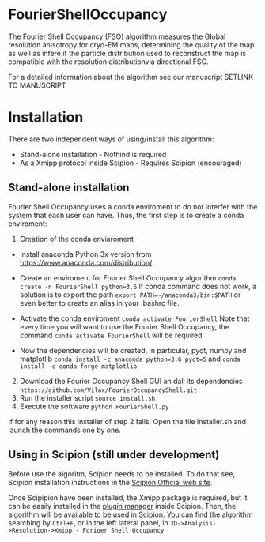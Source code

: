 # FourierShellOccupancy

The Fourier Shell Occupancy (FSO) algorithm measures the Global resolution anisotropy for cryo-EM maps, determining the quality of the map as well as infere if the particle distribution used to reconstruct the map is compatible with the resolution distributionvia directional FSC.

For a detailed information about the algorithm see our manuscript SETLINK TO MANUSCRIPT

# Installation

There are two independent ways of using/install this algorithm:

* Stand-alone installation - Nothind is required
* As a Xmipp protocol inside Scipion - Requires Scipion (encouraged)

## Stand-alone installation

Fourier Shell Occupancy uses a conda enviroment to do not interfer with the system that each user can have. Thus, the first step is to create a conda enviroment:

1) Creation of the conda enviaroment
- Install anaconda Python 3x version from https://www.anaconda.com/distribution/

- Create an enviroment for Fourier Shell Occupancy algorithm
    `conda create -n FourierShell python=3.6`
    If conda command does not work, a solution is to export the path `export PATH=~/anaconda3/bin:$PATH` or even better to create an alias in your .bashrc file.
- Activate the conda enviroment
`conda activate FourierShell`
Note that every time you will want to use the Fourier Shell Occupancy, the command `conda activate FourierShell` will be required
- Now the dependencies will be created, in particular, pyqt, numpy and matplotlib
`conda install -c anaconda python=3.6 pyqt=5` and `conda install -c conda-forge matplotlib`

2) Download the Fourier Occupancy Shell GUI an dall its dependencies
 `https://github.com/Vilax/FourierOccupancyShell.git`
3) Run the installer script
`source install.sh`
3) Execute the software
`python FourierShell.py`

If for any reason this installer of step 2 fails. Open the file installer.sh and launch the commands one by one.

## Using in Scipion (still under development)

Before use the algoritm, Scipion needs to be installed. To do that see, Scipion installation instructions in the [Scipion Official web site](http://scipion.i2pc.es/).

Once Scipipion have been installed, the Xmipp package is required, but it can be easily installed in the [plugin manager](https://scipion-em.github.io/docs/docs/user/plugin-manager.html#plugin-manager) inside Scipion.
Then, the algorithm will be available to be used in Scipion. You can find the algorithm searching by `Ctrl+F`, or in the left lateral panel, in `3D->Analysis->Resolution->Xmipp - Forioer Shell Occupancy`


